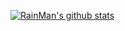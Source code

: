 [![RainMan's github stats](https://github-readme-stats.vercel.app/api?username=RainManGo&theme=vue)](https://github.com/RainManGO/github-readme-stats)
